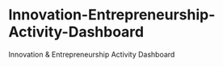 # Innovation-Entrepreneurship-Activity-Dashboard
Innovation &amp; Entrepreneurship Activity Dashboard
